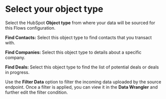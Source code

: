 # Select your object type

Select the HubSpot **Object type** from where your data will be sourced for this Flows configuration.

**Find Contacts:** Select this object type to find contacts that you transact with.

**Find Companies:** Select this object type to details about a specific company.

**Find Deals:** Select this object type to find the list of potential deals or deals in progress.

Use the **Filter Data** option to filter the incoming data uploaded by the source endpoint. Once a filter is applied, you can view it in the **Data Wrangler** and further edit the filter condition.
